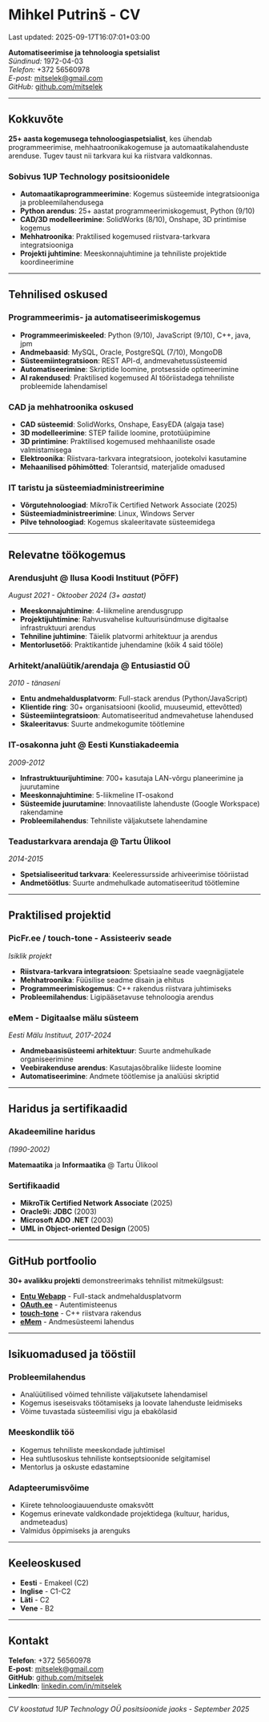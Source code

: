 # Mihkel Putrinš - CV

Last updated: 2025-09-17T16:07:01+03:00

**Automatiseerimise ja tehnoloogia spetsialist**  
_Sündinud:_ 1972-04-03  
_Telefon:_ +372 56560978  
_E-post:_ [mitselek@gmail.com](mailto:mitselek@gmail.com)  
_GitHub:_ [github.com/mitselek](https://github.com/mitselek)

---

## Kokkuvõte

**25+ aasta kogemusega tehnoloogiaspetsialist**, kes ühendab programmeerimise, mehhaatroonikakogemuse ja automaatikalahenduste arenduse. Tugev taust nii tarkvara kui ka riistvara valdkonnas.

### Sobivus 1UP Technology positsioonidele

- **Automaatikaprogrammeerimine**: Kogemus süsteemide integratsiooniga ja probleemilahendusega
- **Python arendus**: 25+ aastat programmeerimiskogemust, Python (9/10)
- **CAD/3D modelleerimine**: SolidWorks (8/10), Onshape, 3D printimise kogemus
- **Mehhatroonika**: Praktilised kogemused riistvara-tarkvara integratsiooniga
- **Projekti juhtimine**: Meeskonnajuhtimine ja tehniliste projektide koordineerimine

---

## Tehnilised oskused

### Programmeerimis- ja automatiseerimiskogemus

- **Programmeerimiskeeled**: Python (9/10), JavaScript (9/10), C++, java, jpm
- **Andmebaasid**: MySQL, Oracle, PostgreSQL (7/10), MongoDB
- **Süsteemiintegratsioon**: REST API-d, andmevahetussüsteemid
- **Automatiseerimine**: Skriptide loomine, protsesside optimeerimine
- **AI rakendused**: Praktilised kogemused AI tööriistadega tehniliste probleemide lahendamisel

### CAD ja mehhatroonika oskused

- **CAD süsteemid**: SolidWorks, Onshape, EasyEDA (algaja tase)
- **3D modelleerimine**: STEP failide loomine, prototüüpimine
- **3D printimine**: Praktilised kogemused mehhaaniliste osade valmistamisega
- **Elektroonika**: Riistvara-tarkvara integratsioon, jootekolvi kasutamine
- **Mehaanilised põhimõtted**: Tolerantsid, materjalide omadused

### IT taristu ja süsteemiadministreerimine

- **Võrgutehnoloogiad**: MikroTik Certified Network Associate (2025)
- **Süsteemiadministreerimine**: Linux, Windows Server
- **Pilve tehnoloogiad**: Kogemus skaleeritavate süsteemidega

---

## Relevatne töökogemus

### Arendusjuht @ Ilusa Koodi Instituut (PÖFF)

_August 2021 - Oktoober 2024 (3+ aastat)_  

- **Meeskonnajuhtimine**: 4-liikmeline arendusgrupp
- **Projektijuhtimine**: Rahvusvahelise kultuurisündmuse digitaalse infrastruktuuri arendus
- **Tehniline juhtimine**: Täielik platvormi arhitektuur ja arendus
- **Mentorlusetöö**: Praktikantide juhendamine (kõik 4 said tööle)

### Arhitekt/analüütik/arendaja @ Entusiastid OÜ

_2010 - tänaseni_  

- **Entu andmehaldusplatvorm**: Full-stack arendus (Python/JavaScript)
- **Klientide ring**: 30+ organisatsiooni (koolid, muuseumid, ettevõtted)
- **Süsteemiintegratsioon**: Automatiseeritud andmevahetuse lahendused
- **Skaleeritavus**: Suurte andmekogumite töötlemine

### IT-osakonna juht @ Eesti Kunstiakadeemia

_2009-2012_  

- **Infrastruktuurijuhtimine**: 700+ kasutaja LAN-võrgu planeerimine ja juurutamine
- **Meeskonnajuhtimine**: 5-liikmeline IT-osakond
- **Süsteemide juurutamine**: Innovaatiliste lahenduste (Google Workspace) rakendamine
- **Probleemilahendus**: Tehniliste väljakutsete lahendamine

### Teadustarkvara arendaja @ Tartu Ülikool

_2014-2015_  

- **Spetsialiseeritud tarkvara**: Keeleressursside arhiveerimise tööriistad
- **Andmetöötlus**: Suurte andmehulkade automatiseeritud töötlemine

---

## Praktilised projektid

### PicFr.ee / touch-tone - Assisteeriv seade

_Isiklik projekt_  

- **Riistvara-tarkvara integratsioon**: Spetsiaalne seade vaegnägijatele
- **Mehhatroonika**: Füüsilise seadme disain ja ehitus
- **Programmeerimiskogemus**: C++ rakendus riistvara juhtimiseks
- **Probleemilahendus**: Ligipääsetavuse tehnoloogia arendus

### eMem - Digitaalse mälu süsteem

_Eesti Mälu Instituut, 2017-2024_  

- **Andmebaasisüsteemi arhitektuur**: Suurte andmehulkade organiseerimine
- **Veebirakenduse arendus**: Kasutajasõbralike liideste loomine
- **Automatiseerimine**: Andmete töötlemise ja analüüsi skriptid

---

## Haridus ja sertifikaadid

### Akadeemiline haridus

_(1990-2002)_  

**Matemaatika** ja **Informaatika** @ Tartu Ülikool

### Sertifikaadid

- **MikroTik Certified Network Associate** (2025)
- **Oracle9i: JDBC** (2003)
- **Microsoft ADO .NET** (2003)
- **UML in Object-oriented Design** (2005)

---

## GitHub portfoolio

**30+ avalikku projekti** demonstreerimaks tehnilist mitmekülgsust:

- **[Entu Webapp](https://github.com/entu/webapp)** - Full-stack andmehaldusplatvorm
- **[OAuth.ee](https://github.com/argoroots/est-o-auth)** - Autentimisteenus
- **[touch-tone](https://github.com/mitselek/touch-tone)** - C++ riistvara rakendus
- **[eMem](https://github.com/memoriaal/eMem)** - Andmesüsteemi lahendus

---

## Isikuomadused ja tööstiil

### Probleemilahendus

- Analüütilised võimed tehniliste väljakutsete lahendamisel
- Kogemus iseseisvaks töötamiseks ja loovate lahenduste leidmiseks
- Võime tuvastada süsteemilisi vigu ja ebakõlasid

### Meeskondlik töö

- Kogemus tehniliste meeskondade juhtimisel
- Hea suhtlusoskus tehniliste kontseptsioonide selgitamisel
- Mentorlus ja oskuste edastamine

### Adapteerumisvõime

- Kiirete tehnoloogiauuenduste omaksvõtt
- Kogemus erinevate valdkondade projektidega (kultuur, haridus, andmeteadus)
- Valmidus õppimiseks ja arenguks

---

## Keeleoskused

- **Eesti** - Emakeel (C2)
- **Inglise** - C1-C2
- **Läti** - C2
- **Vene** - B2

---

## Kontakt

**Telefon**: +372 56560978  
**E-post**: [mitselek@gmail.com](mailto:mitselek@gmail.com)  
**GitHub**: [github.com/mitselek](https://github.com/mitselek)  
**LinkedIn**: [linkedin.com/in/mitselek](https://linkedin.com/in/mitselek)

---

_CV koostatud 1UP Technology OÜ positsioonide jaoks - September 2025_  
